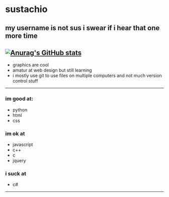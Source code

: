 
# sustachio
## my username is not sus i swear if i hear that one more time

[![Anurag's GitHub stats](https://github-readme-stats.vercel.app/api?username=sustachio)](https://github.com/anuraghazra/github-readme-stats)
---

- graphics are cool
- amatur at web design but still learning
- i mostly use git to use files on multiple computers and not much version control stuff

---

### im good at:
- python
- html
- css

### im ok at
- javascript
- c++
- c
- jquery

### i suck at
- c#

---
